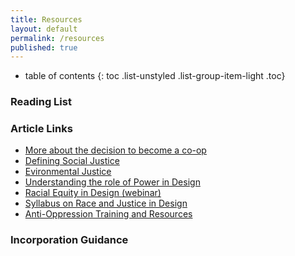 ```yaml
---
title: Resources
layout: default
permalink: /resources
published: true
---
```


* table of contents
{: toc .list-unstyled .list-group-item-light .toc}

### Reading List


### Article Links

- [More about the decision to become a co-op](http://bit.ly/AThirdWay)
- [Defining Social Justice](ttp://bit.ly/SocialJusticeDef)
- [Evironmental Justice](http://bit.ly/EJinTrump)
- [Understanding the role of Power in Design](http://bit.ly/PowerInDesign)
- [Racial Equity in Design (webinar)](http://bit.ly/2RacialEquityInDesign)
- [Syllabus on Race and Justice in Design](http://bit.ly/RaceInDesign)
- [Anti-Oppression Training and Resources](http://aorta.coop)

### Incorporation Guidance

